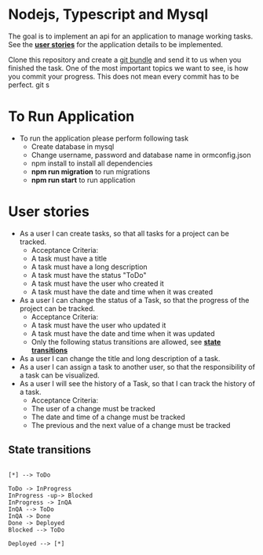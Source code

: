 # Nodejs, Typescript and Mysql 
The goal is to implement an api for an application to manage working tasks. See the __[user stories](#user-stories)__ for the application details to be implemented.

Clone this repository and create a [git bundle](https://git-scm.com/docs/git-bundle) and send it to us when you finished the task. One of the most important topics we want to see, is how you commit your 
progress. This does not mean every commit has to be perfect.
git s
# To Run Application
* To run the application please perform following task 
    * Create database in mysql
    * Change username, password and database name in ormconfig.json
    * npm install to install all dependencies
    * **npm run migration** to run migrations
    * **npm run start** to run application 

# User stories
* As a user I can create tasks, so that all tasks for a project can be tracked.
  * Acceptance Criteria:
  * A task must have a title
  * A task must have a long description
  * A task must have the status "ToDo"
  * A task must have the user who created it
  * A task must have the date and time when it was created
* As a user I can change the status of a Task, so that the progress of the project can be tracked.
  * Acceptance Criteria:
  * A task must have the user who updated it
  * A task must have the date and time when it was updated
  * Only the following status transitions are allowed, see __[state transitions](#state-transitions)__
* As a user I can change the title and long description of a task.
* As a user I can assign a task to another user, so that the responsibility of a task can be visualized.
* As a user I will see the history of a Task, so that I can track the history of a task.
  * Acceptance Criteria:
  * The user of a change must be tracked
  * The date and time of a change must be tracked
  * The previous and the next value of a change must be tracked

## State transitions
```

[*] --> ToDo

ToDo -> InProgress
InProgress -up-> Blocked
InProgress -> InQA
InQA --> ToDo
InQA -> Done
Done -> Deployed
Blocked --> ToDo

Deployed --> [*]
```